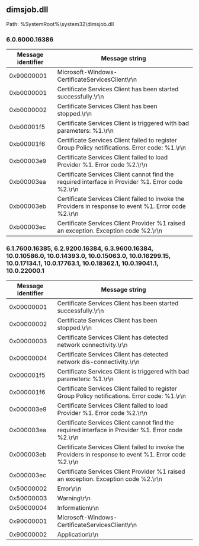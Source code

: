 ## dimsjob.dll

Path: %SystemRoot%\system32\dimsjob.dll

### 6.0.6000.16386

Message identifier | Message string
--- | ---
0x90000001 | Microsoft-Windows-CertificateServicesClient\r\n
0xb0000001 | Certificate Services Client has been started successfully.\r\n
0xb0000002 | Certificate Services Client has been stopped.\r\n
0xb00001f5 | Certificate Services Client is triggered with bad parameters: %1.\r\n
0xb00001f6 | Certificate Services Client failed to register Group Policy notifications. Error code: %1.\r\n
0xb00003e9 | Certificate Services Client failed to load Provider %1. Error code %2.\r\n
0xb00003ea | Certificate Services Client cannot find the required interface in Provider %1. Error code %2.\r\n
0xb00003eb | Certificate Services Client  failed to invoke the Providers in response to event %1. Error code %2.\r\n
0xb00003ec | Certificate Services Client Provider %1 raised an exception. Exception code %2.\r\n

### 6.1.7600.16385, 6.2.9200.16384, 6.3.9600.16384, 10.0.10586.0, 10.0.14393.0, 10.0.15063.0, 10.0.16299.15, 10.0.17134.1, 10.0.17763.1, 10.0.18362.1, 10.0.19041.1, 10.0.22000.1

Message identifier | Message string
--- | ---
0x00000001 | Certificate Services Client has been started successfully.\r\n
0x00000002 | Certificate Services Client has been stopped.\r\n
0x00000003 | Certificate Services Client has detected network connectivity.\r\n
0x00000004 | Certificate Services Client has detected network dis-connectivity.\r\n
0x000001f5 | Certificate Services Client is triggered with bad parameters: %1.\r\n
0x000001f6 | Certificate Services Client failed to register Group Policy notifications. Error code: %1.\r\n
0x000003e9 | Certificate Services Client failed to load Provider %1. Error code %2.\r\n
0x000003ea | Certificate Services Client cannot find the required interface in Provider %1. Error code %2.\r\n
0x000003eb | Certificate Services Client  failed to invoke the Providers in response to event %1. Error code %2.\r\n
0x000003ec | Certificate Services Client Provider %1 raised an exception. Exception code %2.\r\n
0x50000002 | Error\r\n
0x50000003 | Warning\r\n
0x50000004 | Information\r\n
0x90000001 | Microsoft-Windows-CertificateServicesClient\r\n
0x90000002 | Application\r\n
